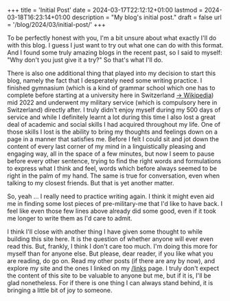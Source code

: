 +++
title = 'Initial Post'
date = 2024-03-17T22:12:12+01:00
lastmod = 2024-03-18T16:23:14+01:00
description = "My blog's initial post."
draft = false
url = '/blog/2024/03/initial-post/'
+++

To be perfectly honest with you, I'm a bit unsure about what exactly I'll do
with this blog. I guess I just want to try out what one can do with this format.
And I found some truly amazing blogs in the recent past, so I said to myself:
"Why don't you just give it a try?" So that's what I'll do.

There is also one additional thing that played into my decision to start this
blog, namely the fact that I desperately need some writing practice. I finished
gymnasium (which is a kind of grammar school which one has to complete before
starting at a university here in Switzerland [&rarr;
Wikipedia](https://en.wikipedia.org/wiki/Gymnasium_(school))) mid 2022 and
underwent my military service (which is compulsory here in Switzerland) directly
after. I truly didn't enjoy myself during my 500 days of service and while I
definitely learnt a lot during this time I also lost a great deal of academic
and social skills I had acquired throughout my life. One of those skills
I lost is the ability to bring my thoughts and feelings down on a page in a
manner that satisfies me. Before I felt I could sit and jot down the content of
every last corner of my mind in a linguistically pleasing and engaging way, all
in the space of a few minutes, but now I seem to pause before every other
sentence, trying to find the right words and formulations to express what I
think and feel, words which before always seemed to be right in the palm of my
hand. The same is true for conversation, even when talking to my closest
friends. But that is yet another matter.

So, yeah ... I really need to practice writing again. I think it might even aid
me in finding some lost pieces of pre-military-me that I'd like to have back. I
feel like even those few lines above already did some good, even if it took me
longer to write them as I'd care to admit.

I think I'll close with another thing I have given some thought to while
building this site here. It is the question of whether anyone will ever even
read this. But, frankly, I think I don't care too much. I'm doing this more for
myself than for anyone else. But please, dear reader, if you like what you are
reading, do go on. Read my other posts (if there are any by now), and explore
my site and the ones I linked on my [/links](/links-and-blogroll) page. I truly
don't expect the content of this site to be valuable to anyone but me, but if
it is, I'll be glad nonetheless. For if there is one thing I can always stand
behind, it is bringing a little bit of joy to someone.
